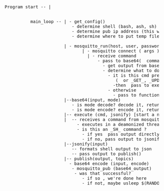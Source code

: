 <pre>
Program start -- |


          main_loop -- | - get_config()
                          - determine shell (bash, ash, sh)
                          - determine pub ip address (this will be ident)
                          - determine where to put temp files (/tmp/.mqsh)
                         
                       | - mosquitto_run(host, user, password, ident, subscribe topic(s), publish topic(s), shell,)
                              | - mosquitto connect ( args )
                                | - receive command 
                                    - pass to base64(  command, decode )
                                      - get output from base64 -
                                      - determine what to do with decoded cmd: 
                                        - it is this cmd prefixed with _SH_ ?
                                           (  or _GET_, _UPDATE_, or some other flag ? - worry  about his later )
                                          -then  pass to execute(json=no) 
                                        - otherwise
                                          - pass to function execute(json=yes)
                       |--base64(input, mode)
                          - is mode decode? decode it, return decoded output
                          - is mode encode? encode it, return necoded output
                       |-- execute (cmd, jsonify) [start a new thread here]
                       |  -- receives a command from mosquitto 
                            - executes in a deamonized thread with whatever $shell it is using (bash, sh, ash, ksh, etc)
                            - is this an _SH_ command ?
                              - if yes  pass output directly to publish
                              - if no, pass output to jsonify
                       |--jsonify(input)
                          -- formats shell output to json
                          -- pass output to publish()
                       |-- publish(output, topics)
                         - base64 encode (input, encode)
                          - mosquitto_pub (base64_output)
                           - was that successful? 
                              - if so , we're done here
                              - if not, maybe usleep $(RANDOM microseconds) and try again?
                              
</pre>
